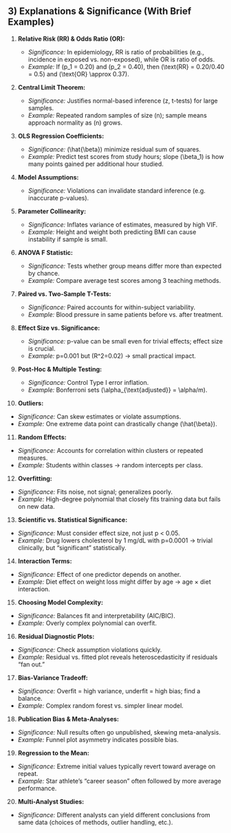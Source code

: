 ## 3) Explanations & Significance (With Brief Examples)

1. **Relative Risk (RR) & Odds Ratio (OR):**  
   - *Significance:* In epidemiology, RR is ratio of probabilities (e.g., incidence in exposed vs. non-exposed), while OR is ratio of odds.  
   - *Example:* If \(p_1 = 0.20\) and \(p_2 = 0.40\), then \(\text{RR} = 0.20/0.40 = 0.5\) and \(\text{OR} \approx 0.37\).

2. **Central Limit Theorem:**  
   - *Significance:* Justifies normal-based inference (z, t-tests) for large samples.  
   - *Example:* Repeated random samples of size \(n\); sample means approach normality as \(n\) grows.

3. **OLS Regression Coefficients:**  
   - *Significance:* \(\hat{\beta}\) minimize residual sum of squares.  
   - *Example:* Predict test scores from study hours; slope \(\beta_1\) is how many points gained per additional hour studied.

4. **Model Assumptions:**  
   - *Significance:* Violations can invalidate standard inference (e.g. inaccurate p-values).

5. **Parameter Collinearity:**  
   - *Significance:* Inflates variance of estimates, measured by high VIF.  
   - *Example:* Height and weight both predicting BMI can cause instability if sample is small.

6. **ANOVA F Statistic:**  
   - *Significance:* Tests whether group means differ more than expected by chance.  
   - *Example:* Compare average test scores among 3 teaching methods.

7. **Paired vs. Two-Sample T-Tests:**  
   - *Significance:* Paired accounts for within-subject variability.  
   - *Example:* Blood pressure in same patients before vs. after treatment.

8. **Effect Size vs. Significance:**  
   - *Significance:* p-value can be small even for trivial effects; effect size is crucial.  
   - *Example:* p=0.001 but \(R^2=0.02\) → small practical impact.

9. **Post-Hoc & Multiple Testing:**  
   - *Significance:* Control Type I error inflation.  
   - *Example:* Bonferroni sets \(\alpha_{\text{adjusted}} = \alpha/m\).

10. **Outliers:**  
   - *Significance:* Can skew estimates or violate assumptions.  
   - *Example:* One extreme data point can drastically change \(\hat{\beta}\).

11. **Random Effects:**  
   - *Significance:* Accounts for correlation within clusters or repeated measures.  
   - *Example:* Students within classes → random intercepts per class.

12. **Overfitting:**  
   - *Significance:* Fits noise, not signal; generalizes poorly.  
   - *Example:* High-degree polynomial that closely fits training data but fails on new data.

13. **Scientific vs. Statistical Significance:**  
   - *Significance:* Must consider effect size, not just p < 0.05.  
   - *Example:* Drug lowers cholesterol by 1 mg/dL with p=0.0001 → trivial clinically, but “significant” statistically.

14. **Interaction Terms:**  
   - *Significance:* Effect of one predictor depends on another.  
   - *Example:* Diet effect on weight loss might differ by age → age × diet interaction.

15. **Choosing Model Complexity:**  
   - *Significance:* Balances fit and interpretability (AIC/BIC).  
   - *Example:* Overly complex polynomial can overfit.

16. **Residual Diagnostic Plots:**  
   - *Significance:* Check assumption violations quickly.  
   - *Example:* Residual vs. fitted plot reveals heteroscedasticity if residuals “fan out.”

17. **Bias-Variance Tradeoff:**  
   - *Significance:* Overfit = high variance, underfit = high bias; find a balance.  
   - *Example:* Complex random forest vs. simpler linear model.

18. **Publication Bias & Meta-Analyses:**  
   - *Significance:* Null results often go unpublished, skewing meta-analysis.  
   - *Example:* Funnel plot asymmetry indicates possible bias.

19. **Regression to the Mean:**  
   - *Significance:* Extreme initial values typically revert toward average on repeat.  
   - *Example:* Star athlete’s “career season” often followed by more average performance.

20. **Multi-Analyst Studies:**  
   - *Significance:* Different analysts can yield different conclusions from same data (choices of methods, outlier handling, etc.).

